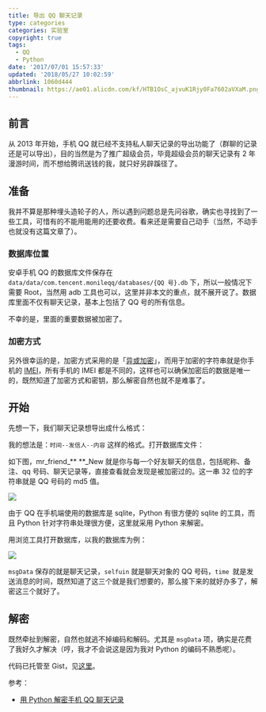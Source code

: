 ```yaml
---
title: 导出 QQ 聊天记录
type: categories
categories: 实验室
copyright: true
tags:
  - QQ
  - Python
date: '2017/07/01 15:57:33'
updated: '2018/05/27 10:02:59'
abbrlink: 1060d444
thumbnail: https://ae01.alicdn.com/kf/HTB1OsC_ajvuK1Rjy0Fa7602aVXaM.png
---
```


## 前言

从 2013 年开始，手机 QQ 就已经不支持私人聊天记录的导出功能了（群聊的记录还是可以导出），目的当然是为了推广超级会员，毕竟超级会员的聊天记录有 2 年漫游时间，而不想给腾讯送钱的我，就只好另辟蹊径了。<!-- more -->

## 准备

我并不算是那种埋头造轮子的人，所以遇到问题总是先问谷歌，确实也寻找到了一些工具，可惜有的不能用能用的还要收费。看来还是需要自己动手（当然，不动手也就没有这篇文章了）。

### 数据库位置

安卓手机 QQ 的数据库文件保存在 `data/data/com.tencent.monileqq/databases/{QQ 号}.db` 下，所以一般情况下需要 Root，当然用 adb 工具也可以，这里并非本文的重点，就不展开说了。数据库里面不仅有聊天记录，基本上包括了 QQ 号的所有信息。

不幸的是，里面的重要数据被加密了。

### 加密方式

另外很幸运的是，加密方式采用的是「[异或加密](https://zh.wikipedia.org/zh-hans/%E5%BC%82%E6%88%96%E5%AF%86%E7%A0%81)」，而用于加密的字符串就是你手机的 [IMEI](https://zh.wikipedia.org/wiki/IMEI)，所有手机的 IMEI 都是不同的，这样也可以确保加密后的数据是唯一的，既然知道了加密方式和密钥，那么解密自然也就不是难事了。

## 开始

先想一下，我们聊天记录想导出成什么格式：

我的想法是：`时间--发信人--内容` 这样的格式。打开数据库文件：

如下图，mr_friend_\** **\_New 就是你与每一个好友聊天的信息，包括昵称、备注、qq 号码、聊天记录等，直接查看就会发现是被加密过的。这一串 32 位的字符串就是 QQ 号码的 md5 值。

![](https://ae01.alicdn.com/kf/HTB1gaMPKeySBuNjy1zd760PxFXak.png)



由于 QQ 在手机端使用的数据库是 sqlite，Python 有很方便的 sqlite 的工具，而且 Python 针对字符串处理很方便，这里就采用 Python 来解密。

用浏览工具打开数据库，以我的数据库为例：

![](https://ae01.alicdn.com/kf/HTB1Pf7yKkOWBuNjSspp760PgpXar.png)

`msgData` 保存的就是聊天记录，`selfuin` 就是聊天对象的 QQ 号码，`time `就是发送消息的时间，既然知道了这三个就是我们想要的，那么接下来的就好办多了，解密这三个就好了。

## 解密

既然牵扯到解密，自然也就逃不掉编码和解码。尤其是 `msgData` 项，确实是花费了我好久才解决（哼，我才不会说这是因为我对 Python 的编码不熟悉呢）。

代码已托管至 Gist，见[这里](https://gist.github.com/362331456a6e0417c5aa1cf3ff7be2b7.git)。

参考：

- [用 Python 解密手机 QQ 聊天记录](http://www.freebuf.com/articles/terminal/68224.html)
